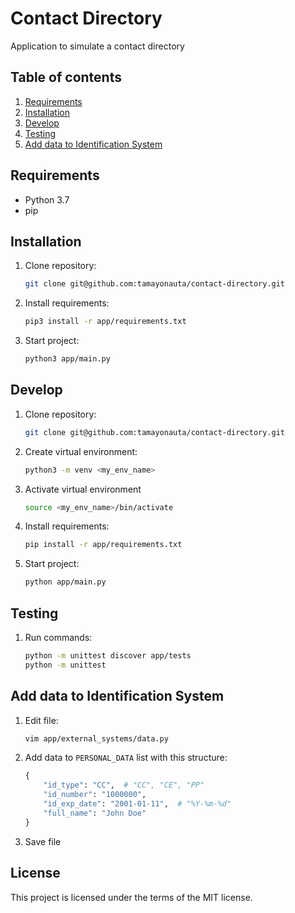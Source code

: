 # Contact Directory

Application to simulate a contact directory

## Table of contents

1. [Requirements](#requirements)
1. [Installation](#installation)
1. [Develop](#develop)
1. [Testing](#testing)
1. [Add data to Identification System](#add-data-to-identification-system)

## Requirements

- Python 3.7
- pip

## Installation

1. Clone repository:

    ```sh
    git clone git@github.com:tamayonauta/contact-directory.git
    ```

1. Install requirements:

    ```sh
    pip3 install -r app/requirements.txt
    ```

1. Start project:

    ```sh
    python3 app/main.py
    ```

## Develop

1. Clone repository:

    ```sh
    git clone git@github.com:tamayonauta/contact-directory.git
    ```

1. Create virtual environment:

    ```sh
    python3 -m venv <my_env_name>
    ```

1. Activate virtual environment

    ```sh
    source <my_env_name>/bin/activate
    ```

1. Install requirements:

    ```sh
    pip install -r app/requirements.txt
    ```

1. Start project:

    ```sh
    python app/main.py
    ```

## Testing

1. Run commands:

    ```sh
    python -m unittest discover app/tests
    python -m unittest
    ```

## Add data to Identification System

1. Edit file:

    ```sh
    vim app/external_systems/data.py
    ```

1. Add data to `PERSONAL_DATA` list with this structure:

    ```python
    {
        "id_type": "CC",  # "CC", "CE", "PP"
        "id_number": "1000000",
        "id_exp_date": "2001-01-11",  # "%Y-%m-%d"
        "full_name": "John Doe"
    }
    ```

1. Save file

## License

This project is licensed under the terms of the MIT license.
